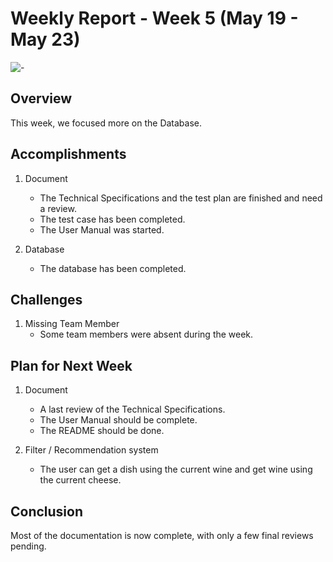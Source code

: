 # Weekly Report - Week 5 (May 19 - May 23)
![-](https://raw.githubusercontent.com/andreasbm/readme/master/assets/lines/rainbow.png)

## Overview

This week, we focused more on the Database.

## Accomplishments

1. Document
   - The Technical Specifications and the test plan are finished and need a review.
   - The test case has been completed.
   - The User Manual was started.

2. Database
    - The database has been completed.

## Challenges

1. Missing Team Member
   - Some team members were absent during the week.

## Plan for Next Week

1. Document 
   - A last review of the Technical Specifications.
   - The User Manual should be complete.
   - The README should be done.

2. Filter / Recommendation system
   - The user can get a dish using the current wine and get wine using the current cheese.

## Conclusion
Most of the documentation is now complete, with only a few final reviews pending.